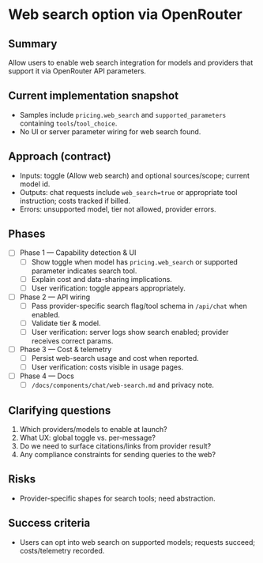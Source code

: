 # Web search option via OpenRouter

## Summary

Allow users to enable web search integration for models and providers that support it via OpenRouter API parameters.

## Current implementation snapshot

- Samples include `pricing.web_search` and `supported_parameters` containing `tools`/`tool_choice`.
- No UI or server parameter wiring for web search found.

## Approach (contract)

- Inputs: toggle (Allow web search) and optional sources/scope; current model id.
- Outputs: chat requests include `web_search=true` or appropriate tool instruction; costs tracked if billed.
- Errors: unsupported model, tier not allowed, provider errors.

## Phases

- [ ] Phase 1 — Capability detection & UI
  - [ ] Show toggle when model has `pricing.web_search` or supported parameter indicates search tool.
  - [ ] Explain cost and data-sharing implications.
  - [ ] User verification: toggle appears appropriately.
- [ ] Phase 2 — API wiring
  - [ ] Pass provider-specific search flag/tool schema in `/api/chat` when enabled.
  - [ ] Validate tier & model.
  - [ ] User verification: server logs show search enabled; provider receives correct params.
- [ ] Phase 3 — Cost & telemetry
  - [ ] Persist web-search usage and cost when reported.
  - [ ] User verification: costs visible in usage pages.
- [ ] Phase 4 — Docs
  - [ ] `/docs/components/chat/web-search.md` and privacy note.

## Clarifying questions

1. Which providers/models to enable at launch?
2. What UX: global toggle vs. per-message?
3. Do we need to surface citations/links from provider result?
4. Any compliance constraints for sending queries to the web?

## Risks

- Provider-specific shapes for search tools; need abstraction.

## Success criteria

- Users can opt into web search on supported models; requests succeed; costs/telemetry recorded.
